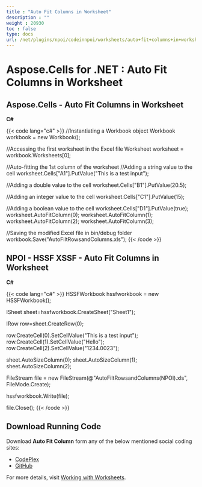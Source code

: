 ```yaml
---
title : "Auto Fit Columns in Worksheet" 
description : "" 
weight : 20930 
toc : false
type: docs
url: /net/plugins/npoi/codeinnpoi/worksheets/auto+fit+columns+in+worksheet/
---
```


# Aspose.Cells for .NET : Auto Fit Columns in Worksheet


## Aspose.Cells - Auto Fit Columns in Worksheet

**C#**

{{< code lang="c#" >}}
//Instantiating a Workbook object
Workbook workbook = new Workbook();

//Accessing the first worksheet in the Excel file
Worksheet worksheet = workbook.Worksheets[0];

//Auto-fitting the 1st column of the worksheet
//Adding a string value to the cell
worksheet.Cells["A1"].PutValue("This is a test input");

//Adding a double value to the cell
worksheet.Cells["B1"].PutValue(20.5);

//Adding an integer  value to the cell
worksheet.Cells["C1"].PutValue(15);

//Adding a boolean value to the cell
worksheet.Cells["D1"].PutValue(true);
worksheet.AutoFitColumn(0);
worksheet.AutoFitColumn(1);
worksheet.AutoFitColumn(2);
worksheet.AutoFitColumn(3);

//Saving the modified Excel file in bin/debug folder
workbook.Save("AutoFiltRowsandColumns.xls");
{{< /code >}}

## NPOI - HSSF XSSF - Auto Fit Columns in Worksheet

**C#**

{{< code lang="c#" >}}
HSSFWorkbook hssfworkbook = new HSSFWorkbook();

ISheet sheet=hssfworkbook.CreateSheet("Sheet1");

IRow row=sheet.CreateRow(0);

row.CreateCell(0).SetCellValue("This is a test input");
row.CreateCell(1).SetCellValue("Hello");
row.CreateCell(2).SetCellValue("1234.0023");

sheet.AutoSizeColumn(0);
sheet.AutoSizeColumn(1);
sheet.AutoSizeColumn(2);

FileStream file = new FileStream(@"AutoFiltRowsandColumns(NPOI).xls", FileMode.Create);

hssfworkbook.Write(file);

file.Close();
{{< /code >}}

## Download Running Code

Download **Auto Fit Column** form any of the below mentioned social coding sites:

*   [CodePlex](https://asposecellsnpoi.codeplex.com/downloads/get/1565289)
*   [GitHub](https://github.com/aspose-cells/Aspose.Cells-for-.NET/releases/download/Aspose.Cells_Vs_NPOI_HWPF_and_XWPF_v1.3/Auto.Fit.Columns.zip)

For more details, visit [Working with Worksheets](http://www.aspose.com/docs/display/cellsnet/Working+with+Worksheets).


